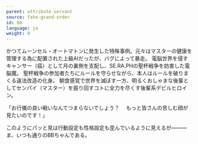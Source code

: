 ```yaml
---
parent: attribute.servant
source: fate-grand-order
id: bb
language: ja
weight: 0
---
```


かつてムーンセル・オートマトンに発生した特殊事例。元々はマスターの健康を管理する為に配置された上級AIだったが、バグによって暴走。
電脳世界を侵すキャンサー（癌）として月の裏側を支配し、SE.RA.PHの聖杯戦争を妨害した電脳魔。
聖杯戦争の参加者たちにルールを守らせながら、本人はルールを破りまくる違法改造の化身。
朝食感覚で世界を滅ぼす一方、明るくおしゃまな後輩としてセンパイ（マスター）を振り回すコトに全力を尽くす後輩系デビルヒロイン。

「お行儀の良い戦いなんてつまらないでしょう？
　もっと皆さんの苦しむ顔が見たいのです！」

このようにパッと見は行動設定も性格設定も歪んでいるように見えるが―――ま、いつも通りのBBちゃんである。
